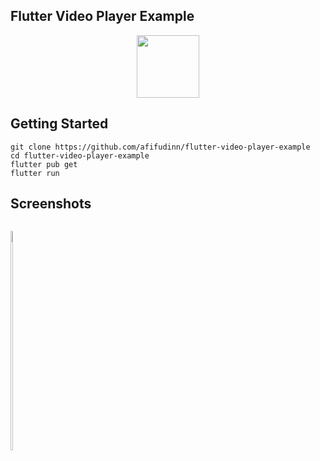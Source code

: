 ## Flutter Video Player Example

<p align="center">
  <img src="https://avatars.githubusercontent.com/u/94339143?v=4" width=100/>
</p>

## Getting Started

```
git clone https://github.com/afifudinn/flutter-video-player-example
cd flutter-video-player-example
flutter pub get
flutter run
```

## Screenshots

<p style="float: left;">
  <img src="https://github.com/afifudinn/flutter-video-player-example/blob/main/screenshots/1.png" width="30%"/>
</p>

